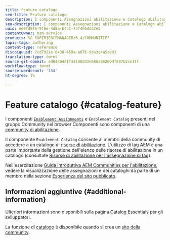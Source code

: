 ```yaml
---
title: Feature catalogo
seo-title: Feature catalogo
description: I componenti Assegnazioni abilitazione e Catalogo abilitazione sono componenti di una community di abilitazione
seo-description: I componenti Assegnazioni abilitazione e Catalogo abilitazione sono componenti di una community di abilitazione
uuid: ee9fd9f6-9f8e-4d8a-b4c1-73f466dd52e2
contentOwner: msm-service
products: SG_EXPERIENCEMANAGER/6.4/COMMUNITIES
topic-tags: authoring
content-type: reference
discoiquuid: 7cd7921e-6438-450a-a676-9da3c4a5ced3
translation-type: tm+mt
source-git-commit: 4d64494dff34108d32e060a96209df697b2ce11f
workflow-type: tm+mt
source-wordcount: '134'
ht-degree: 1%

---
```



# Feature catalogo {#catalog-feature}

I componenti [ `Enablement Assignments`](assignments.md) e `Enablement Catalog` presenti nel gruppo Community nel browser Componenti sono componenti di una [community di abilitazione](overview.md#enablement-community).

Il componente `Enablement Catalog` consente ai membri della community di accedere a un catalogo di [risorse di abilitazione](resources.md). L&#39;utilizzo di tag AEM è una parte importante della gestione dell&#39;elenco delle risorse di abilitazione in un catalogo (consultate [Risorse di abilitazione per l&#39;assegnazione di tag](tag-resources.md)).

Nell&#39;esercitazione [Guida introduttiva  AEM Communities per l&#39;abilitazione](getting-started-enablement.md), vedere la visualizzazione delle assegnazioni e dei cataloghi da parte di un membro nella sezione [Esperienza del sito pubblicato](enablement-published-site.md).

## Informazioni aggiuntive {#additional-information}

Ulteriori informazioni sono disponibili sulla pagina [Catalog Essentials](catalog-developer-essentials.md) per gli sviluppatori.

La funzione di [catalogo](functions.md#catalog-function) è disponibile quando si crea un [sito della community](sites-console.md).
